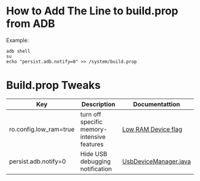 # How to Add The Line to build.prop from ADB
Example:
~~~
adb shell
su
echo "persist.adb.notify=0" >> /system/build.prop
~~~

# Build.prop Tweaks

| Key                    | Description                                  | Documentattion    |
| ----                   | -------                                      | ------            |
| ro.config.low_ram=true |	turn off specific memory-intensive features | [Low RAM Device flag](https://source.android.com/devices/tech/perf/low-ram#flag) |
| persist.adb.notify=0   | Hide USB debugging notification | [UsbDeviceManager.java](https://android.googlesource.com/platform/frameworks/base/+/master/services/usb/java/com/android/server/usb/UsbDeviceManager.java#1180) |

